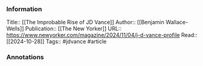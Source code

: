 
### Information
Title:: [[The Improbable Rise of JD Vance]]
Author:: [[Benjamin Wallace-Wells]]
Publication:: [[The New Yorker]]
URL:: https://www.newyorker.com/magazine/2024/11/04/j-d-vance-profile
Read:: [[2024-10-28]]
Tags:: #jdvance 
#article

### Annotations
